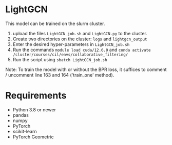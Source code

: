 # LightGCN

This model can be trained on the slurm cluster.

1. upload the files ```LightGCN_job.sh``` and ```LightGCN.py``` to the cluster.
2. Create two directories on the cluster: ```logs``` and ```lightgcn_output```
3. Enter the desired hyper-parameters in ```LightGCN_job.sh```
4. Run the commands ```module load cuda/12.6.0``` and ```conda activate /cluster/courses/cil/envs/collaborative_filtering/```
5. Run the script using ```sbatch LightGCN_job.sh```

Note: To train the model with or without the BPR loss, it suffices to comment / uncomment line 163 and 164 ('train_one' method).

# Requirements

- Python 3.8 or newer  
- pandas  
- numpy  
- PyTorch  
- scikit-learn
- PyTorch Geometric